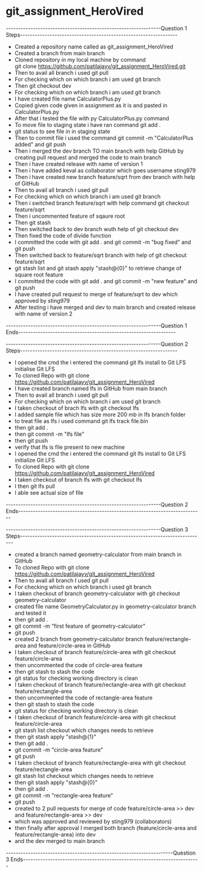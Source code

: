 # git_assignment_HeroVired
---------------------------------------------------------------Question 1 Steps----------------------------------------------------------------
- Created a repository name called as git_assignment_HeroVired
- Created a branch from main branch
- Cloned repository in my local machine by command                                                                 
  git clone https://github.com/patilajayv/git_assignment_HeroVired.git
- Then to avail all branch i used git pull
- For checking which on which branch i am used git branch
- Then git checkout dev
- For checking which on which branch i am used git branch
- I have created file name CalculatorPlus.py
- Copied given code given in assignment as it is and pasted in CalculatorPlus.py
- After that i tested the file with py CalculatorPlus.py command
- To move file to staging state i have ran command git add .
- git status to see file in in staging state
- Then to commit file i used the command git commit -m "CalculatorPlus added" and git push
- Then i merged the dev branch TO main branch with help GitHub by creating pull request and merged the code to main branch
- Then i have created release with name of version 1
- Then i have added keval as collaborator which goes username sting979
- Then i have created new branch feature/sqrt from dev branch with help of GitHub
- Then to avail all branch i used git pull
- For checking which on which branch i am used git branch
- Then i switched branch feature/sqrt with help command git checkout feature/sqrt
- Then i uncommented feature of sqaure root
- Then git stash 
- Then switched back to dev branch wuth help of git checkout dev
- Then fixed the code of divide function
- I committed the code with git add . and git commit -m "bug fixed" and git push
- Then switched back to feature/sqrt branch with help of git checkout feature/sqrt
- git stash list and git stash apply "stash@{0}" to retrieve change of square root feature 
- I committed the code with git add . and git commit -m "new feature" and git push
- I have created pull request to merge of feature/sqrt to dev which approved by sting979
- After testing i have merged and dev to main branch and created release with name of version 2

  
---------------------------------------------------------------Question 1 Ends----------------------------------------------------------------

---------------------------------------------------------------Question 2 Steps----------------------------------------------------------------
- I opened the cmd the i entered the command git lfs install to Git LFS initialise Git LFS 
- To cloned Repo with git clone https://github.com/patilajayv/git_assignment_HeroVired
- I have created branch named lfs in GitHub from main branch
- Then to avail all branch i used git pull
- For checking which on which branch i am used git branch
- I taken checkout of brach lfs with git checkout lfs 
- I added sample file which has size more 200 mb in lfs branch folder
- to treat file as lfs i used command git lfs track  file.bin
- then git add .
- then git commit -m "lfs file"
- then git push
- verify that lfs is file present to new machine
- I opened the cmd the i entered the command git lfs install to Git LFS initialize Git LFS
- To cloned Repo with git clone https://github.com/patilajayv/git_assignment_HeroVired
- I taken checkout of branch lfs with git checkout lfs
- I then git lfs pull
- I able see actual size of file

---------------------------------------------------------------Question 2 Ends---------------------------------------------------------------------------

---------------------------------------------------------------Question 3 Steps---------------------------------------------------------------------------
- created a branch named geometry-calculator from main branch in GitHub
- To cloned Repo with git clone https://github.com/patilajayv/git_assignment_HeroVired
- Then to avail all branch I used git pull
- For checking which on which branch i used git branch
- I taken checkout of branch geometry-calculator with git checkout geometry-calculator
- created file name GeometryCalculator.py in geometry-calculator branch and tested it
- then git add .
- git commit -m "first feature of geometry-calculator"
- git push
- created 2 branch from geometry-calculator branch feature/rectangle-area and feature/circle-area in GitHub
- I taken checkout of branch feature/circle-area with git checkout feature/circle-area
- then uncommented the code of circle-area feature 
- then git stash to stash the code
- git status for checking working directory is clean
- I taken checkout of branch feature/rectangle-area with git checkout feature/rectangle-area
- then uncommented the code of rectangle-area feature 
- then git stash to stash the code
- git status for checking working directory is clean
- I taken checkout of branch feature/circle-area with git checkout feature/circle-area
- git stash list checkout which changes needs to retrieve 
- then git stash apply "stash@{1}"
- then git add .
- git commit -m "circle-area feature"
- git push
- I taken checkout of branch feature/rectangle-area with git checkout feature/rectangle-area
- git stash list checkout which changes needs to retrieve 
- then git stash apply "stash@{0}"
- then git add .
- git commit -m "rectangle-area feature"
- git push
- created to 2 pull requests for merge of code feature/circle-area >> dev and feature/rectangle-area >> dev
- which was approved and reviewed by sting979 (collaborators)
- then finally after approval I merged both branch (feature/circle-area and feature/rectangle-area) into dev
- and the dev merged to main branch
  
--------------------------------------------------------------------Question 3 Ends------------------------------------------------------------------------
